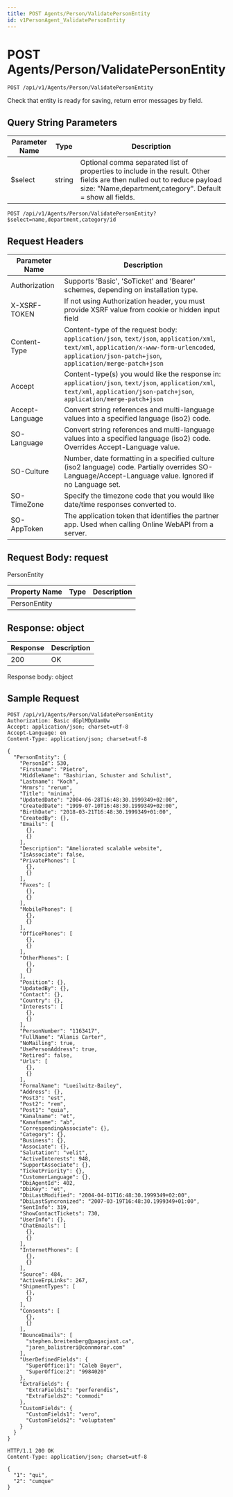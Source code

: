 ```yaml
---
title: POST Agents/Person/ValidatePersonEntity
id: v1PersonAgent_ValidatePersonEntity
---
```


# POST Agents/Person/ValidatePersonEntity

```http
POST /api/v1/Agents/Person/ValidatePersonEntity
```

Check that entity is ready for saving, return error messages by field.







## Query String Parameters

| Parameter Name | Type |  Description |
|----------------|------|--------------|
| $select | string |  Optional comma separated list of properties to include in the result. Other fields are then nulled out to reduce payload size: "Name,department,category". Default = show all fields. |

```http
POST /api/v1/Agents/Person/ValidatePersonEntity?$select=name,department,category/id
```


## Request Headers

| Parameter Name | Description |
|----------------|-------------|
| Authorization  | Supports 'Basic', 'SoTicket' and 'Bearer' schemes, depending on installation type. |
| X-XSRF-TOKEN   | If not using Authorization header, you must provide XSRF value from cookie or hidden input field |
| Content-Type | Content-type of the request body: `application/json`, `text/json`, `application/xml`, `text/xml`, `application/x-www-form-urlencoded`, `application/json-patch+json`, `application/merge-patch+json` |
| Accept         | Content-type(s) you would like the response in: `application/json`, `text/json`, `application/xml`, `text/xml`, `application/json-patch+json`, `application/merge-patch+json` |
| Accept-Language | Convert string references and multi-language values into a specified language (iso2) code. |
| SO-Language | Convert string references and multi-language values into a specified language (iso2) code. Overrides Accept-Language value. |
| SO-Culture | Number, date formatting in a specified culture (iso2 language) code. Partially overrides SO-Language/Accept-Language value. Ignored if no Language set. |
| SO-TimeZone | Specify the timezone code that you would like date/time responses converted to. |
| SO-AppToken | The application token that identifies the partner app. Used when calling Online WebAPI from a server. |

## Request Body: request  

PersonEntity 

| Property Name | Type |  Description |
|----------------|------|--------------|
| PersonEntity |  |  |


## Response: object



| Response | Description |
|----------------|-------------|
| 200 | OK |

Response body: object


## Sample Request

```http!
POST /api/v1/Agents/Person/ValidatePersonEntity
Authorization: Basic dGplMDpUamUw
Accept: application/json; charset=utf-8
Accept-Language: en
Content-Type: application/json; charset=utf-8

{
  "PersonEntity": {
    "PersonId": 530,
    "Firstname": "Pietro",
    "MiddleName": "Bashirian, Schuster and Schulist",
    "Lastname": "Koch",
    "Mrmrs": "rerum",
    "Title": "minima",
    "UpdatedDate": "2004-06-28T16:48:30.1999349+02:00",
    "CreatedDate": "1999-07-10T16:48:30.1999349+02:00",
    "BirthDate": "2018-03-21T16:48:30.1999349+01:00",
    "CreatedBy": {},
    "Emails": [
      {},
      {}
    ],
    "Description": "Ameliorated scalable website",
    "IsAssociate": false,
    "PrivatePhones": [
      {},
      {}
    ],
    "Faxes": [
      {},
      {}
    ],
    "MobilePhones": [
      {},
      {}
    ],
    "OfficePhones": [
      {},
      {}
    ],
    "OtherPhones": [
      {},
      {}
    ],
    "Position": {},
    "UpdatedBy": {},
    "Contact": {},
    "Country": {},
    "Interests": [
      {},
      {}
    ],
    "PersonNumber": "1163417",
    "FullName": "Alanis Carter",
    "NoMailing": true,
    "UsePersonAddress": true,
    "Retired": false,
    "Urls": [
      {},
      {}
    ],
    "FormalName": "Lueilwitz-Bailey",
    "Address": {},
    "Post3": "est",
    "Post2": "rem",
    "Post1": "quia",
    "Kanalname": "et",
    "Kanafname": "ab",
    "CorrespondingAssociate": {},
    "Category": {},
    "Business": {},
    "Associate": {},
    "Salutation": "velit",
    "ActiveInterests": 948,
    "SupportAssociate": {},
    "TicketPriority": {},
    "CustomerLanguage": {},
    "DbiAgentId": 402,
    "DbiKey": "et",
    "DbiLastModified": "2004-04-01T16:48:30.1999349+02:00",
    "DbiLastSyncronized": "2007-03-19T16:48:30.1999349+01:00",
    "SentInfo": 319,
    "ShowContactTickets": 730,
    "UserInfo": {},
    "ChatEmails": [
      {},
      {}
    ],
    "InternetPhones": [
      {},
      {}
    ],
    "Source": 484,
    "ActiveErpLinks": 267,
    "ShipmentTypes": [
      {},
      {}
    ],
    "Consents": [
      {},
      {}
    ],
    "BounceEmails": [
      "stephen.breitenberg@pagacjast.ca",
      "jaren_balistreri@connmorar.com"
    ],
    "UserDefinedFields": {
      "SuperOffice:1": "Caleb Boyer",
      "SuperOffice:2": "9984020"
    },
    "ExtraFields": {
      "ExtraFields1": "perferendis",
      "ExtraFields2": "commodi"
    },
    "CustomFields": {
      "CustomFields1": "vero",
      "CustomFields2": "voluptatem"
    }
  }
}
```

```http_
HTTP/1.1 200 OK
Content-Type: application/json; charset=utf-8

{
  "1": "qui",
  "2": "cumque"
}
```